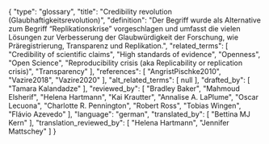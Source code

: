 {
    "type": "glossary",
    "title": "Credibility revolution (Glaubhaftigkeitsrevolution)",
    "definition": "Der Begriff wurde als Alternative zum Begriff “Replikationskrise” vorgeschlagen und umfasst die vielen Lösungen zur Verbesserung der Glaubwürdigkeit der Forschung, wie Präregistrierung, Transparenz und Replikation.",
    "related_terms": [
        "Credibility of scientific claims",
        "High standards of evidence",
        "Openness",
        "Open Science",
        "Reproducibility crisis (aka Replicability or replication crisis)",
        "Transparency"
    ],
    "references": [
        "AngristPischke2010",
        "Vazire2018",
        "Vazire2020"
    ],
    "alt_related_terms": [
        null
    ],
    "drafted_by": [
        "Tamara Kalandadze"
    ],
    "reviewed_by": [
        "Bradley Baker",
        "Mahmoud Elsherif",
        "Helena Hartmann",
        "Kai Krautter",
        "Annalise A. LaPlume",
        "Oscar Lecuona",
        "Charlotte R. Pennington",
        "Robert Ross",
        "Tobias Wingen",
        "Flávio Azevedo"
    ],
    "language": "german",
    "translated_by": [
        "Bettina MJ Kern"
    ],
    "translation_reviewed_by": [
        "Helena Hartmann",
        "Jennifer Mattschey"
    ]
}